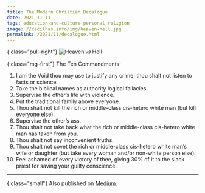 ```yaml
---
title: The Modern Christian Decalogue
date: 2021-11-11
tags: education-and-culture personal religion
image: //cacilhas.info/img/heaven-hell.jpg
permalink: /2021/11/decalogue.html
---
```

[image]: {{{image}}}
[Medium]: https://cacilhas.medium.com/the-modern-christian-decalogue-f98b42a83baf

{:class="pull-right"} ![Heaven 𝑣𝑠 Hell][image]

{:class="mg-first"} The Ten Commandments:

1. I am the Void thou may use to justify any crime; thou shalt not listen to
   facts or science.
1. Take the biblical names as authority logical fallacies.
1. Supervise the other’s life with violence.
1. Put the traditional family above everyone.
1. Thou shalt not kill the rich or middle-class cis-hetero white man (but kill
   everyone else).
1. Supervise the other’s ass.
1. Thou shalt not take back what the rich or middle-class cis-hetero white man
   has taken from you.
1. Thou shalt not say inconvenient truths.
1. Thou shalt not covet the rich or middle-class cis-hetero white man’s wife
   or daughter (but take every woman and/or non-white person else).
1. Feel ashamed of every victory of thee, giving 30% of it to the slack priest
   for saving your guilty conscience.

-----

{:class="small"} Also published on [Medium][].
